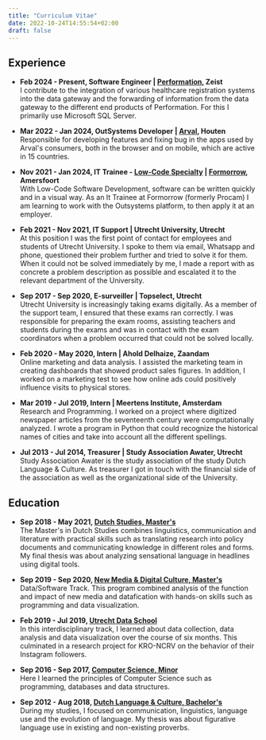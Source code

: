 ```yaml
---
title: "Curriculum Vitae"
date: 2022-10-24T14:55:54+02:00
draft: false
---
```


## Experience
* **Feb 2024 - Present, Software Engineer | [Performation](https://performation.com/), Zeist**  
  I contribute to the integration of various healthcare registration systems into the data gateway and the forwarding of information from the data gateway to the different end products of Performation. For this I primarily use Microsoft SQL Server.

* **Mar 2022 - Jan 2024, OutSystems Developer | [Arval](https://www.arval.nl/), Houten**  
  Responsible for developing features and fixing bug in the apps used by Arval's consumers, both in the browser and on mobile, which are active in 15 countries.
  
* **Nov 2021 - Jan 2024, IT Trainee - [Low-Code Specialty](https://www.formorrow.nl/low-code/) | [Formorrow](https://www.formorrow.nl/), Amersfoort**  
  With Low-Code Software Development, software can be written quickly and in a visual way. As an It Trainee at Formorrow (formerly Procam) I am learning to work with the Outsystems platform, to then apply it at an employer.

* **Feb 2021 - Nov 2021, IT Support | Utrecht University, Utrecht**  
  At this position I was the first point of contact for employees and students of Utrecht University. I spoke to them via email, Whatsapp and phone, questioned their problem further and tried to solve it for them. When it could not be solved immediately by me, I made a report with as concrete a problem description as possible and escalated it to the relevant department of the University.

* **Sep 2017 - Sep 2020, E-surveiller | Topselect, Utrecht**  
  Utrecht University is increasingly taking exams digitally. As a member of the support team, I ensured that these exams ran correctly. I was responsible for preparing the exam rooms, assisting teachers and students during the exams and was in contact with the exam coordinators when a problem occurred that could not be solved locally.

* **Feb 2020 - May 2020, Intern | Ahold Delhaize, Zaandam**  
  Online marketing and data analysis. I assisted the marketing team in creating dashboards that showed product sales figures. In addition, I worked on a marketing test to see how online ads could positively influence visits to physical stores.

* **Mar 2019 - Jul 2019, Intern | Meertens Institute, Amsterdam**  
  Research and Programming. I worked on a project where digitized newspaper articles from the seventeenth century were computationally analyzed. I wrote a program in Python that could recognize the historical names of cities and take into account all the different spellings.

* **Jul 2013 - Jul 2014, Treasurer | Study Association Awater, Utrecht**  
  Study Association Awater is the study association of the study Dutch Language & Culture. As treasurer I got in touch with the financial side of the association as well as the organizational side of the University.

## Education
* **Sep 2018 - May 2021, [Dutch Studies, Master's](https://www.uu.nl/masters/neerlandistiek/)**  
  The Master's in Dutch Studies combines linguistics, communication and literature with practical skills such as translating research into policy documents and communicating knowledge in different roles and forms. My final thesis was about analyzing sensational language in headlines using digital tools.

* **Sep 2019 - Sep 2020, [New Media & Digital Culture, Master's](https://www.uu.nl/masters/en/new-media-digital-culture)**  
  Data/Software Track. This program combined analysis of the function and impact of new media and datafication with hands-on skills such as programming and data visualization.

* **Feb 2019 - Jul 2019, [Utrecht Data School](https://dataschool.nl/en/)**  
  In this interdisciplinary track, I learned about data collection, data analysis and data visualization over the course of six months. This culminated in a research project for KRO-NCRV on the behavior of their Instagram followers.

* **Sep 2016 - Sep 2017, [Computer Science, Minor](https://www.uu.nl/bachelors/informatica)**  
  Here I learned the principles of Computer Science such as programming, databases and data structures.

* **Sep 2012 - Aug 2018, [Dutch Language & Culture, Bachelor's](https://www.uu.nl/bachelors/nederlandse-taal-en-cultuur)**  
  During my studies, I focused on communication, linguistics, language use and the evolution of language. My thesis was about figurative language use in existing and non-existing proverbs.
